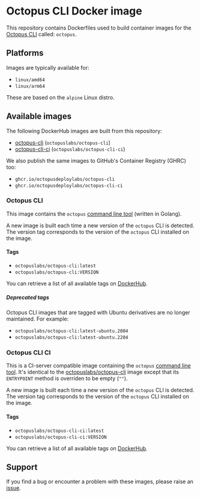 # Octopus CLI Docker image

This repository contains Dockerfiles used to build container images for the [Octopus CLI](https://github.com/OctopusDeploy/cli) called: `octopus`.

## Platforms

Images are typically available for:

- `linux/amd64`
- `linux/arm64`

 These are based on the `alpine` Linux distro.

## Available images

The following DockerHub images are built from this repository:

- [octopus-cli](#octopus-cli) (`octopuslabs/octopus-cli`)
- [octopus-cli-ci](#octopus-cli-ci) (`octopuslabs/octopus-cli-ci`)

We also publish the same images to GitHub's Container Registry (GHRC) too:

- `ghcr.io/octopusdeploylabs/octopus-cli`
- `ghcr.io/octopusdeploylabs/octopus-cli-ci`

### Octopus CLI

This image contains the `octopus` [command line tool](https://github.com/OctopusDeploy/cli/blob/main/README.md) (written in Golang).

A new image is built each time a new version of the `octopus` CLI is detected. The version tag corresponds to the version of the `octopus` CLI installed on the image.

#### Tags

- `octopuslabs/octopus-cli:latest`
- `octopuslabs/octopus-cli:VERSION`

You can retrieve a list of all available tags on [DockerHub](https://hub.docker.com/r/octopuslabs/octopus-cli/tags).

##### Deprecated tags

Octopus CLI images that are tagged with Ubuntu derivatives are no longer maintained. For example:

- `octopuslabs/octopus-cli:latest-ubuntu.2004`
- `octopuslabs/octopus-cli:latest-ubuntu.2204`

### Octopus CLI CI

This is a CI-server compatible image containing the `octopus` [command line tool](https://github.com/OctopusDeploy/cli/blob/main/README.md).
It's identical to the [octopuslabs/octopus-cli](https://hub.docker.com/r/octopuslabs/octopus-cli) image except that its `ENTRYPOINT` method is overriden to be empty (`""`).

A new image is built each time a new version of the `octopus` CLI is detected. The version tag corresponds to the version of the `octopus` CLI installed on the image.

#### Tags

- `octopuslabs/octopus-cli-ci:latest`
- `octopuslabs/octopus-cli-ci:VERSION`

You can retrieve a list of all available tags on [DockerHub](https://hub.docker.com/r/octopuslabs/octopus-cli-ci/tags).

## Support

If you find a bug or encounter a problem with these images, please raise an [issue](https://github.com/OctopusDeployLabs/octopus-cli-docker/issues).
